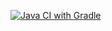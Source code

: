 [![Java CI with Gradle](https://github.com/Ievgen87/Cardselenide/actions/workflows/gradle.yml/badge.svg)](https://github.com/Ievgen87/Cardselenide/actions/workflows/gradle.yml)
